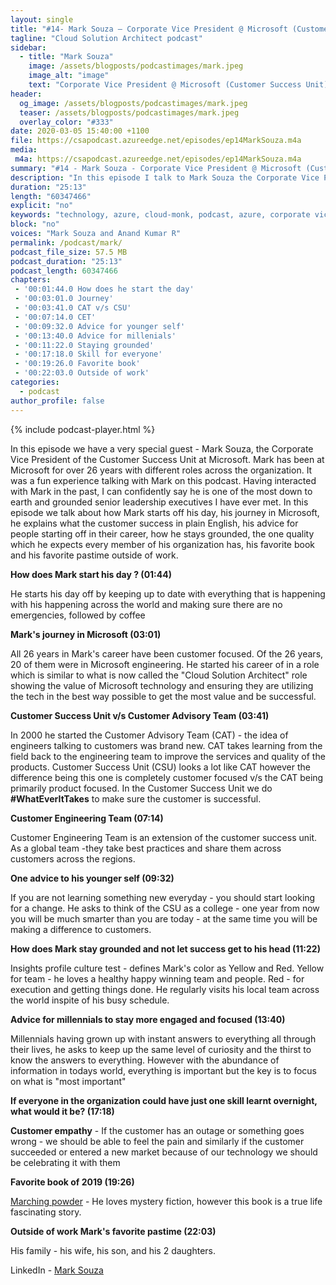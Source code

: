 ```yaml
---
layout: single
title: "#14- Mark Souza – Corporate Vice President @ Microsoft (Customer Success Unit)"
tagline: "Cloud Solution Architect podcast"
sidebar:
  - title: "Mark Souza"
    image: /assets/blogposts/podcastimages/mark.jpeg
    image_alt: "image"
    text: "Corporate Vice President @ Microsoft (Customer Success Unit)"
header:
  og_image: /assets/blogposts/podcastimages/mark.jpeg
  teaser: /assets/blogposts/podcastimages/mark.jpeg
  overlay_color: "#333"
date: 2020-03-05 15:40:00 +1100
file: https://csapodcast.azureedge.net/episodes/ep14MarkSouza.m4a
media: 
 m4a: https://csapodcast.azureedge.net/episodes/ep14MarkSouza.m4a
summary: "#14 - Mark Souza - Corporate Vice President @ Microsoft (Customer Success Unit)"
description: "In this episode I talk to Mark Souza the Corporate Vice President of the Customer Success Unit - who is technically my boss's boss's boss's boss :). Mark has been at Microsoft for over 26 years with different roles across the organization. It was a fun expereince talking with Mark on this podcast. Having interacted with Mark in the past I can confidently say he is one of the most down to earth and grounded senior leadership executives I have ever met. In this episode we talk about how Mark starts off his day, his journey in microsoft and explains what the customer success in plain english, his advice for people starting off in their career, how he stays grounded, the one quality which he expects every member of his organzation has, his favorite book and his family."
duration: "25:13" 
length: "60347466"
explicit: "no" 
keywords: "technology, azure, cloud-monk, podcast, azure, corporate vice president, customer success unit"
block: "no" 
voices: "Mark Souza and Anand Kumar R"
permalink: /podcast/mark/
podcast_file_size: 57.5 MB 
podcast_duration: "25:13" 
podcast_length: 60347466
chapters:
 - '00:01:44.0 How does he start the day'
 - '00:03:01.0 Journey'
 - '00:03:41.0 CAT v/s CSU'
 - '00:07:14.0 CET'
 - '00:09:32.0 Advice for younger self'
 - '00:13:40.0 Advice for millenials'
 - '00:11:22.0 Staying grounded'
 - '00:17:18.0 Skill for everyone'
 - '00:19:26.0 Favorite book'
 - '00:22:03.0 Outside of work'  
categories:
  - podcast
author_profile: false
---
```


{% include podcast-player.html %}

In this episode we have a very special guest - Mark Souza, the Corporate Vice President of the Customer Success Unit at Microsoft. Mark has been at Microsoft for over 26 years with different roles across the organization. It was a fun experience talking with Mark on this podcast. Having interacted with Mark in the past, I can confidently say he is one of the most down to earth and grounded senior leadership executives I have ever met. In this episode we talk about how Mark starts off his day, his journey in Microsoft, he explains what the customer success in plain English, his advice for people starting off in their career, how he stays grounded, the one quality which he expects every member of his organization has, his favorite book and his favorite pastime outside of work.

**How does Mark start his day ? (01:44)** 

He starts his day off by keeping up to date with everything that is happening with his happening across the world and making sure there are no emergencies, followed by coffee 

**Mark's journey in Microsoft (03:01)** 

All 26 years in Mark's career have been customer focused. Of the 26 years, 20 of them were in Microsoft engineering. He started his career of in a role which is similar to what is now called the "Cloud Solution Architect" role showing the value of Microsoft technology and ensuring they are utilizing the tech in the best way possible to get the most value and be successful. 

**Customer Success Unit v/s Customer Advisory Team (03:41)**

In 2000 he started the Customer Advisory Team (CAT) - the idea of engineers talking to customers was brand new. CAT takes learning from the field back to the engineering team to improve the services and quality of the products. Customer Success Unit (CSU) looks a lot like CAT however the difference being this one is completely customer focused v/s the CAT being primarily product focused.  In the Customer Success Unit we do **#WhatEverItTakes** to make sure the customer is successful. 

**Customer Engineering Team (07:14)**

Customer Engineering Team is an extension of the customer success unit. As a global team -they take best practices and share them across customers across the regions. 

**One advice to his younger self (09:32)** 

If you are not learning something new everyday - you should start looking for a change. He asks to think of the CSU as a college - one year from now you will be much smarter than you are today - at the same time you will be making a difference to customers. 

**How does Mark stay grounded and not let success get to his head (11:22)**

Insights profile culture test - defines Mark's color as Yellow and Red. Yellow for team - he loves a healthy happy winning team and people. Red - for execution and getting things done. He regularly visits his local team across the world inspite of his busy schedule. 

**Advice for millennials to stay more engaged and focused (13:40)**

Millennials having grown up with instant answers to everything all through their lives, he asks to keep up the same level of curiosity and the thirst to know the answers to everything. However with the abundance of information in todays world, everything is important but the key is to focus on what is "most important"

**If everyone in the organization could have just one skill learnt overnight, what would it be? (17:18)**

**Customer empathy**  - If the customer has an outage or something goes wrong - we should be able to feel the pain and similarly if the customer succeeded or entered a new market because of our technology we should be celebrating it with them

**Favorite book of 2019 (19:26)** 

[Marching powder](https://www.amazon.com/Marching-Powder-Friendship-Americas-Strangest/dp/0312330340) - He loves mystery fiction, however this book is a true life fascinating story. 

**Outside of work Mark's favorite pastime (22:03)** 

His family - his wife, his son, and his 2 daughters. 

LinkedIn - [Mark Souza](https://www.linkedin.com/in/marksouza/)
